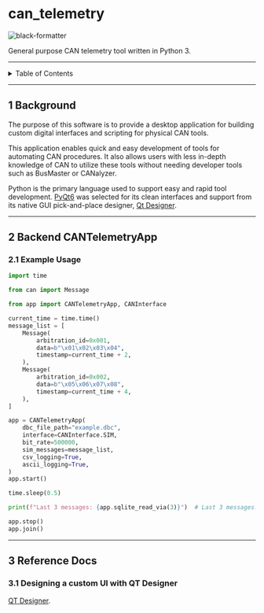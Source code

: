 # can_telemetry

![black-formatter](https://github.com/OntarioTechRacing/can_telemetry/actions/workflows/black-formatter.yml/badge.svg)

General purpose CAN telemetry tool written in Python 3.

---

<details markdown="1">
  <summary>Table of Contents</summary>

- [1 Background](#1-background)
- [2 Backend CANTelemetryApp](#2-backend-cantelemetryapp)
    - [2.1 Example Usage](#21-example-usage)
- [3 Reference Docs](#3-reference-docs)
    - [3.1 Designing a custom UI with QT Designer](#31-designing-a-custom-ui-with-qt-designer)

</details>

---

## 1 Background

The purpose of this software is to provide a desktop application for building
custom digital interfaces and scripting for physical CAN tools.

This application enables quick and easy development of tools for automating CAN
procedures. It also allows users with less in-depth knowledge of CAN to utilize
these tools without needing developer tools such as BusMaster or CANalyzer.

Python is the primary language used to support easy and rapid tool
development. [PyQt6](https://pypi.org/project/PyQt6/) was selected for its clean
interfaces and support from its native GUI pick-and-place
designer, [Qt Designer](https://doc.qt.io/qt-6/qtdesigner-manual.html).

---

## 2 Backend CANTelemetryApp

### 2.1 Example Usage

```python
import time

from can import Message

from app import CANTelemetryApp, CANInterface

current_time = time.time()
message_list = [
    Message(
        arbitration_id=0x001,
        data=b"\x01\x02\x03\x04",
        timestamp=current_time + 2,
    ),
    Message(
        arbitration_id=0x002,
        data=b"\x05\x06\x07\x08",
        timestamp=current_time + 4,
    ),
]

app = CANTelemetryApp(
    dbc_file_path="example.dbc",
    interface=CANInterface.SIM,
    bit_rate=500000,
    sim_messages=message_list,
    csv_logging=True,
    ascii_logging=True,
)
app.start()

time.sleep(0.5)

print(f"Last 3 messages: {app.sqlite_read_via(3)}")  # Last 3 messages.

app.stop()
app.join()
```

---

## 3 Reference Docs

### 3.1 Designing a custom UI with QT Designer

[QT Designer](https://doc.qt.io/qt-6/qtdesigner-manual.html).
